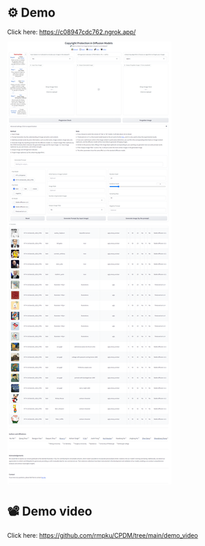 # ⚙️ Demo 
Click here: https://c08947cdc762.ngrok.app/

![Demo](https://github.com/rmpku/CPDM/blob/main/demo.png)

# 📽️ Demo video
Click here: https://github.com/rmpku/CPDM/tree/main/demo_video
